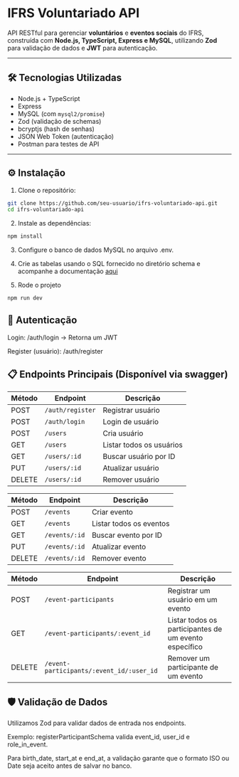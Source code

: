 # IFRS Voluntariado API

API RESTful para gerenciar **voluntários** e **eventos sociais** do IFRS, construída com **Node.js, TypeScript, Express e MySQL**, utilizando **Zod** para validação de dados e **JWT** para autenticação.

---

## 🛠 Tecnologias Utilizadas

- Node.js + TypeScript  
- Express  
- MySQL (com `mysql2/promise`)  
- Zod (validação de schemas)  
- bcryptjs (hash de senhas)  
- JSON Web Token (autenticação)  
- Postman para testes de API  

---

## ⚙️ Instalação

1. Clone o repositório:  

```bash
git clone https://github.com/seu-usuario/ifrs-voluntariado-api.git
cd ifrs-voluntariado-api
```

2. Instale as dependências:

```bash
npm install
```

3. Configure o banco de dados MySQL no arquivo .env.

4. Crie as tabelas usando o SQL fornecido no diretório schema e acompanhe a documentação [aqui](https://dbdocs.io/victor.mazuttidev/api-ifrs-volunteer?view=relationships)

5. Rode o projeto

```bash
npm run dev
```

## 🔑 Autenticação

Login: /auth/login → Retorna um JWT

Register (usuário): /auth/register

## 📋 Endpoints Principais (Disponível via swagger)

| Método | Endpoint          | Descrição                |
| ------ | ----------------- | ------------------------ |
| POST   | `/auth/register`  | Registrar usuário        |
| POST   | `/auth/login`     | Login de usuário         |
| POST   | `/users`          | Cria usuário             |
| GET    | `/users`          | Listar todos os usuários |
| GET    | `/users/:id`      | Buscar usuário por ID    |
| PUT    | `/users/:id`      | Atualizar usuário        |
| DELETE | `/users/:id`      | Remover usuário          |

| Método | Endpoint      | Descrição               |
| ------ | ------------- | ----------------------- |
| POST   | `/events`     | Criar evento            |
| GET    | `/events`     | Listar todos os eventos |
| GET    | `/events/:id` | Buscar evento por ID    |
| PUT    | `/events/:id` | Atualizar evento        |
| DELETE | `/events/:id` | Remover evento          |

| Método | Endpoint                                 | Descrição                                             |
| ------ | ---------------------------------------- | ----------------------------------------------------- |
| POST   | `/event-participants`                    | Registrar um usuário em um evento                     |
| GET    | `/event-participants/:event_id`          | Listar todos os participantes de um evento específico |
| DELETE | `/event-participants/:event_id/:user_id` | Remover um participante de um evento                  |


## 🛡 Validação de Dados

Utilizamos Zod para validar dados de entrada nos endpoints.

Exemplo: registerParticipantSchema valida event_id, user_id e role_in_event.

Para birth_date, start_at e end_at, a validação garante que o formato ISO ou Date seja aceito antes de salvar no banco.
